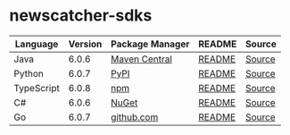 # newscatcher-sdks

| Language   | Version | Package Manager                                                                                                    | README                                                                               | Source                                                                        |
| ---------- | ------- | ------------------------------------------------------------------------------------------------------------------ | ------------------------------------------------------------------------------------ | ----------------------------------------------------------------------------- |
| Java       | 6.0.6   | [Maven Central](https://central.sonatype.com/artifact/com.konfigthis.newscatcherapi/newscatcherapi-java-sdk/6.0.6) | [README](https://github.com/konfig-dev/newscatcher-sdks/tree/HEAD/java#readme)       | [Source](https://github.com/konfig-dev/newscatcher-sdks/tree/HEAD/java)       |
| Python     | 6.0.7   | [PyPI](https://pypi.org/project/newscatcherapi-python-sdk/6.0.7)                                                   | [README](https://github.com/konfig-dev/newscatcher-sdks/tree/HEAD/python#readme)     | [Source](https://github.com/konfig-dev/newscatcher-sdks/tree/HEAD/python)     |
| TypeScript | 6.0.8   | [npm](https://www.npmjs.com/package/newscatcherapi-typescript-sdk/v/6.0.8)                                         | [README](https://github.com/konfig-dev/newscatcher-sdks/tree/HEAD/typescript#readme) | [Source](https://github.com/konfig-dev/newscatcher-sdks/tree/HEAD/typescript) |
| C#         | 6.0.6   | [NuGet](https://nuget.org/packages/Newscatcherapi.Net/6.0.6)                                                       | [README](https://github.com/konfig-dev/newscatcher-sdks/tree/HEAD/csharp#readme)     | [Source](https://github.com/konfig-dev/newscatcher-sdks/tree/HEAD/csharp)     |
| Go         | 6.0.7   | [github.com](https://github.com/konfig-dev/newscatcher-go-sdk)                                                     | [README](https://github.com/konfig-dev/newscatcher-go-sdk/tree/HEAD#readme)          | [Source](https://github.com/konfig-dev/newscatcher-go-sdk/tree/HEAD)          |
